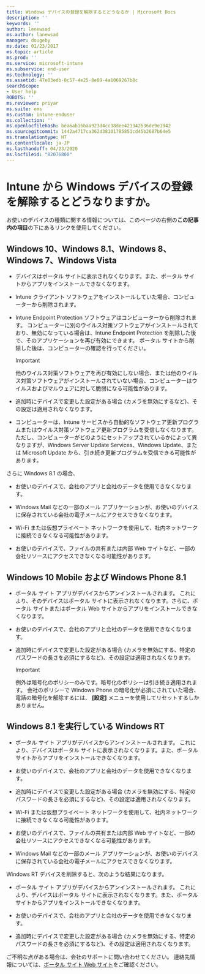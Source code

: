 ```yaml
---
title: Windows デバイスの登録を解除するとどうなるか | Microsoft Docs
description: ''
keywords: ''
author: lenewsad
ms.author: lanewsad
manager: dougeby
ms.date: 01/23/2017
ms.topic: article
ms.prod: ''
ms.service: microsoft-intune
ms.subservice: end-user
ms.technology: ''
ms.assetid: 47e03edb-0c57-4e25-8e89-4a1069267b8c
searchScope:
- User help
ROBOTS: ''
ms.reviewer: priyar
ms.suite: ems
ms.custom: intune-enduser
ms.collection: ''
ms.openlocfilehash: bea6ab16baa923d4cc38dee421342636de9e1942
ms.sourcegitcommit: 1442a4717ca362d38101785851cd45b2687b64e5
ms.translationtype: HT
ms.contentlocale: ja-JP
ms.lasthandoff: 04/23/2020
ms.locfileid: "82076800"
---
```

# <a name="what-happens-if-you-unenroll-your-windows-device-from-intune"></a>Intune から Windows デバイスの登録を解除するとどうなりますか。

お使いのデバイスの種類に関する情報については、このページの右側の**この記事内の項目**の下にあるリンクを使用してください。


## <a name="windows-10-windows-81-windows-8-windows-7-windows-vista"></a>Windows 10、Windows 8.1、Windows 8、Windows 7、Windows Vista

- デバイスはポータル サイトに表示されなくなります。また、ポータル サイトからアプリをインストールできなくなります。

- Intune クライアント ソフトウェアをインストールしていた場合、コンピューターから削除されます。

- Intune Endpoint Protection ソフトウェアはコンピューターから削除されます。 コンピューターに別のウイルス対策ソフトウェアがインストールされており、無効になっている場合は、Intune Endpoint Protection を削除した後で、そのアプリケーションを再び有効にできます。 ポータル サイトから削除した後は、コンピューターの確認を行ってください。

    > [!IMPORTANT]
    > 他のウイルス対策ソフトウェアを再び有効にしない場合、または他のウイルス対策ソフトウェアがインストールされていない場合、コンピューターはウイルスおよびマルウェアに対して脆弱になる可能性があります。

- 追加時にデバイスで変更した設定がある場合 (カメラを無効にするなど)、その設定は適用されなくなります。

- コンピューターは、Intune サービスから自動的なソフトウェア更新プログラムまたはウイルス対策ソフトウェア更新プログラムを受信しなくなります。 ただし、コンピューターがどのようにセットアップされているかによって異なりますが、Windows Server Update Services、Windows Update、または Microsoft Update から、引き続き更新プログラムを受信できる可能性があります。

さらに Windows 8.1 の場合、

- お使いのデバイスで、会社のアプリと会社のデータを使用できなくなります。

- Windows Mail などの一部のメール アプリケーションが、お使いのデバイスに保存されている会社の電子メールにアクセスできなくなります。

- Wi-Fi または仮想プライベート ネットワークを使用して、社内ネットワークに接続できなくなる可能性があります。

- お使いのデバイスで、ファイルの共有または内部 Web サイトなど、一部の会社リソースにアクセスできなくなる可能性があります。

## <a name="windows-10-mobile-and-windows-phone-81"></a>Windows 10 Mobile および Windows Phone 8.1

- ポータル サイト アプリがデバイスからアンインストールされます。 これにより、そのデバイスはポータル サイトに表示されなくなります。さらに、ポータル サイトまたはポータル Web サイトからアプリをインストールできなくなります。

- お使いのデバイスで、会社のアプリと会社のデータを使用できなくなります。

- 追加時にデバイスで変更した設定がある場合 (カメラを無効にする、特定のパスワードの長さを必須にするなど)、その設定は適用されなくなります。

    > [!IMPORTANT]
    > 例外は暗号化のポリシーのみです。暗号化のポリシーは引き続き適用されます。 会社のポリシーで Windows Phone の暗号化が必須にされていた場合、電話の暗号化を解除するには、 **[設定]** メニューを使用してリセットするしかありません。

## <a name="windows-rt-running-windows-81"></a>Windows 8.1 を実行している Windows RT

- ポータル サイト アプリがデバイスからアンインストールされます。 これにより、デバイスはポータル サイトに表示されなくなります。また、ポータル サイトからアプリをインストールできなくなります。

- お使いのデバイスで、会社のアプリと会社のデータを使用できなくなります。

- 追加時にデバイスで変更した設定がある場合 (カメラを無効にする、特定のパスワードの長さを必須にするなど)、その設定は適用されなくなります。

- Wi-Fi または仮想プライベート ネットワークを使用して、社内ネットワークに接続できなくなる可能性があります。

- お使いのデバイスで、ファイルの共有または内部 Web サイトなど、一部の会社リソースにアクセスできなくなる可能性があります。

- Windows Mail などの一部のメール アプリケーションが、お使いのデバイスに保存されている会社の電子メールにアクセスできなくなります。

Windows RT デバイスを削除すると、次のような結果になります。

- ポータル サイト アプリがデバイスからアンインストールされます。 これにより、デバイスはポータル サイトに表示されなくなります。また、ポータル サイトからアプリをインストールできなくなります。

- お使いのデバイスで、会社のアプリと会社のデータを使用できなくなります。

- 追加時にデバイスで変更した設定がある場合 (カメラを無効にする、特定のパスワードの長さを必須にするなど)、その設定は適用されなくなります。

ご不明な点がある場合は、会社のサポートに問い合わせてください。 連絡先情報については、[ポータル サイト Web サイト](https://go.microsoft.com/fwlink/?linkid=2010980)をご確認ください。
